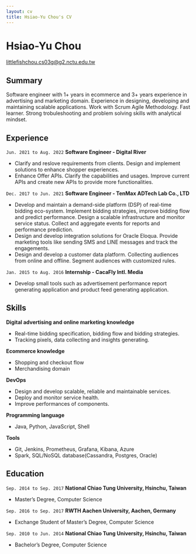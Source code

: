 ```yaml
---
layout: cv
title: Hsiao-Yu Chou's CV
---
```


# Hsiao-Yu Chou
<div id="webaddress">
<a href="littlefishchou.cs03g@g2.nctu.edu.tw">littlefishchou.cs03g@g2.nctu.edu.tw</a>
</div>

## Summary
Software engineer with 1+ years in ecommerce and 3+ years experience in advertising and marketing domain. Experience in designing, developing and maintaining scalable applications. Work with Scrum Agile Methodology. Fast learner. Strong trobuleshooting and problem solving skills with analytical mindset.

## Experience
`Jun. 2021 to Aug. 2022`
__Software Engineer - Digital River__
- Clarify and reslove requirements from clients. Design and implement solutions to enhance shopper experiences.
- Enhance Offer APIs. Clarify the capabilities and usages. Improve current APIs and create new APIs to provide more functionalities.

`Dec. 2017 to Jun. 2021`
__Software Engineer - TenMax ADTech Lab Co., LTD__
- Develop and maintain a demand-side platform (DSP) of real-time bidding eco-system. Implement bidding strategies, improve bidding flow and predict performance. Design a scalable infrastructure and monitor service status. Collect and aggregate events for reports and performance prediction.
- Design and develop integration solutions for Oracle Eloqua. Provide marketing tools like sending SMS and LINE messages and track the engagements.
- Design and develop a customer data platform. Collecting audiences from online and offline. Segment audiences with customized rules.

`Jan. 2015 to Aug. 2016`
__Internship - CacaFly Intl. Media__
- Develop small tools such as advertisement performance report generating application and product feed generating application.

## Skills
__Digital advertising and online marketing knowledge__
- Real-time bidding specification, bidding flow and bidding strategies.
- Tracking pixels, data collecting and insights generating.

__Ecommerce knowledge__
- Shopping and checkout flow
- Merchandising domain

__DevOps__
- Design and develop scalable, reliable and maintainable services.
- Deploy and monitor service health.
- Improve performances of components.

__Programming language__
- Java, Python, JavaScript, Shell

__Tools__
- Git, Jenkins, Prometheus, Grafana, Kibana, Azure
- Spark, SQL/NoSQL database(Cassandra, Postgres, Oracle)

## Education
`Sep. 2014 to Sep. 2017`
__National Chiao Tung University, Hsinchu, Taiwan__
- Master’s Degree, Computer Science

`Sep. 2016 to Sep. 2017`
__RWTH Aachen University, Aachen, Germany__
- Exchange Student of Master’s Degree, Computer Science

`Sep. 2010 to Jun. 2014`
__National Chiao Tung University, Hsinchu, Taiwan__
- Bachelor’s Degree, Computer Science
